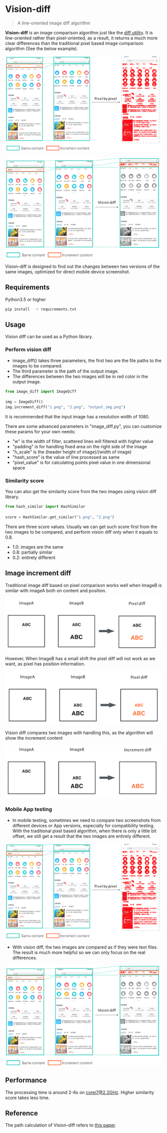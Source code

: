 # Vision-diff

> A line-oriented image diff algorithm

**Vision-diff** is an image comparison algorithm just like the [diff utility](https://en.wikipedia.org/wiki/Diff). It is line-oriented rather than pixel-oriented, as a result, it returns a much more clear differences than the traditional pixel based image comparison algorithm (See the below example).

![](image/image_4.png)

![](image/image_5.png)

Vision-diff is designed to find out the changes between two versions of the same images, optimized for direct mobile device screenshot.

## Requirements

Python3.5 or higher

```bash
pip install  -r requirements.txt
```

## Usage

Vision diff can be used as a Python library.

### Perform vision diff

- image_diff() takes three parameters, the first two are the file paths to the images to be compared.
- The third parameter is the path of the output image.
- The differences between the two images will be in red color in the output image.

```python
from image_diff import ImageDiff

img = ImageDiff()
img.increment_diff("1.png", "2.png", "output_img.png")
```

It is recommended that the input image has a resolution width of 1080.

There are some advanced parameters in "image_diff.py", you can customize these params for your own needs:
  - "w" is the width of filter, scattered lines will filtered with higher value
  - "padding" is for handling fixed area on the right side of the image
  - "h_scale" is the (header height of image)/(width of image)
  - "hash_score" is the value of line processed as same
  - "pixel_value" is for calculating points pixel value in one dimensional space


### Similarity score

You can also get the similarity score from the two images using vision diff library.

```python
from hash_similar import HashSimilar

score = HashSimilar.get_similar("1.png", "2.png")
```

There are three score values. Usually we can get such score first from the two images to be compared, and perform vision diff only when it equals to 0.8.

  - 1.0: images are the same
  - 0.8: partially similar
  - 0.2: entirely different


## Image increment diff
Traditional image diff based on pixel comparison works well when ImageB is similar with imageA both on
content and position.

![](image/image_1.png)

However, When ImageB has a small shift the pixel diff will not work as we want, as pixel has position information.

![](image/image_2.png)

Vision diff compares two images with handling this, as the algorithm will show the increment content

![](image/image_3.png)

### Mobile App testing
- In mobile testing, sometimes we need to compare two screenshots from different devices or App versions, especially for compatibility testing. With the traditional pixel based algorithm, when there is only a little bit offset, we still get a result that the two images are entirely different.

![](image/image_4.png)

- With vision diff, the two images are compared as if they were text files. The result is much more helpful so we can only focus on the real differences.

![](image/image_5.png)


## Performance

The processing time is around 2-6s on corei7@2.2GHz. Higher similarity score takes less time.

## Reference

The path calculation of Vision-diff refers to [this paper](http://www.xmailserver.org/diff2.pdf).
